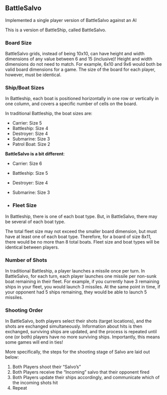 ## BattleSalvo
Implemented a single player version of BattleSalvo against an AI

This is a version of BattleShip, called BattleSalvo.
### Board Size

BattleSalvo grids, instead of being 10x10, can have height and width dimensions of any value between 6 and 15 (inclusive)! Height and width dimensions do not need to match. For example, 6x10 and 9x6 would both be valid board dimensions for a game. The size of the board for each player, however, must be identical.

### Ship/Boat Sizes

In Battleship, each boat is positioned horizontally in one row or vertically in one column, and covers a specific number of cells on the board.

In traditional Battleship, the boat sizes are:

- Carrier: Size 5
- Battleship: Size 4
- Destroyer: Size 4
- Submarine: Size 3
- Patrol Boat: Size 2

**BattleSalvo is a bit different**:

- Carrier: Size 6
- Battleship: Size 5
- Destroyer: Size 4
- Submarine: Size 3

- ### Fleet Size

In Battleship, there is one of each boat type. But, in BattleSalvo, there may be several of each boat type.

The total fleet size may not exceed the smaller board dimension, but must have at least one of each boat type. Therefore, for a board of size 8x11, there would be no more than 8 total boats. Fleet size and boat types will be identical between players. 

### Number of Shots

In traditional Battleship, a player launches a missile once per turn. In BattleSalvo, for each turn, each player launches one missile per non-sunk boat remaining in their fleet.  For example, if you currently have 3 remaining ships in your fleet, you would launch 3 missiles. At the same point in time, if your opponent had 5 ships remaining, they would be able to launch 5 missiles.

### Shooting Order

In BattleSalvo, both players select their shots (target locations), and the shots are exchanged simultaneously. Information about hits is then exchanged, surviving ships are updated, and the process is repeated until one (or both) players have no more surviving ships. Importantly, this means some games will end in ties!

More specifically, the steps for the shooting stage of Salvo are laid out below:

1. Both Players shoot their “Salvo’s”
2. Both Players receive the “Incoming” salvo that their opponent fired
3. Both Players update their ships accordingly, and communicate which of the incoming shots hit
4. Repeat
